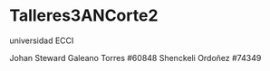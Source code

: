 # Talleres3ANCorte2

universidad ECCI


Johan Steward Galeano Torres #60848
Shenckeli Ordoñez #74349
